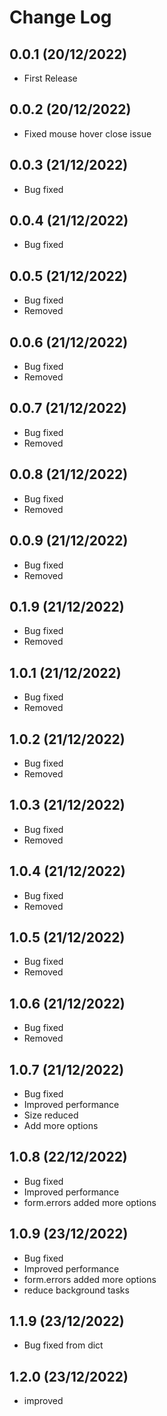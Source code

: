 



Change Log
==========

0.0.1 (20/12/2022)
-------------------
- First Release

0.0.2 (20/12/2022)
-------------------
- Fixed mouse hover close issue

0.0.3 (21/12/2022)
-------------------
- Bug fixed

0.0.4 (21/12/2022)
-------------------
- Bug fixed

0.0.5 (21/12/2022)
-------------------
- Bug fixed
- Removed

0.0.6 (21/12/2022)
-------------------
- Bug fixed
- Removed

0.0.7 (21/12/2022)
-------------------
- Bug fixed
- Removed

0.0.8 (21/12/2022)
-------------------
- Bug fixed
- Removed

0.0.9 (21/12/2022)
-------------------
- Bug fixed
- Removed

0.1.9 (21/12/2022)
-------------------
- Bug fixed
- Removed

1.0.1 (21/12/2022)
-------------------
- Bug fixed
- Removed

1.0.2 (21/12/2022)
-------------------
- Bug fixed
- Removed

1.0.3 (21/12/2022)
-------------------
- Bug fixed
- Removed

1.0.4 (21/12/2022)
-------------------
- Bug fixed
- Removed

1.0.5 (21/12/2022)
-------------------
- Bug fixed
- Removed

1.0.6 (21/12/2022)
-------------------
- Bug fixed
- Removed

1.0.7 (21/12/2022)
-------------------
- Bug fixed
- Improved performance
- Size reduced
- Add more options

1.0.8 (22/12/2022)
-------------------
- Bug fixed
- Improved performance
- form.errors added more options


1.0.9 (23/12/2022)
-------------------
- Bug fixed
- Improved performance
- form.errors added more options
- reduce background tasks


1.1.9 (23/12/2022)
-------------------
- Bug fixed from dict

1.2.0 (23/12/2022)
-------------------
- improved

